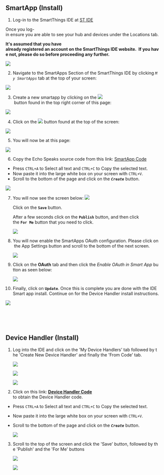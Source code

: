 ## SmartApp (Install)

1. Log-in to the SmartThings IDE at [ST IDE](https://account.smartthings.com/login)

  Once you log-in ensure you are able to see your hub and devices under the Locations tab.

  **It's assumed that you have already registered an account on the SmartThings IDE website.  If you have not, please do so before proceeding any further.**

  ![](https://tonesto7.github.io/echo-speaks-docs/static/img/IDE_Login.JPG)
  
2. Navigate to the SmartApps Section of the SmartThings IDE by clicking *`My SmartApps`* tab at the top of your screen:

  ![](https://tonesto7.github.io/echo-speaks-docs/static/img/SA_Link.JPG)


3. Create a new smartapp by clicking on the ![](https://tonesto7.github.io/echo-speaks-docs/static/img/NewSA_button.JPG) button found in the top right corner of this page:

  ![](https://tonesto7.github.io/echo-speaks-docs/static/img/NewSA_Link.JPG)

4. Click on the ![](https://tonesto7.github.io/echo-speaks-docs/static/img/FromCode_button.JPG) button found at the top of the screen:

  ![](https://tonesto7.github.io/echo-speaks-docs/static/img/NewSA_FromCode.JPG)

5. You will now be at this page:

  ![](https://tonesto7.github.io/echo-speaks-docs/static/img/NewSA_Blank.JPG)

6. Copy the Echo Speaks source code from this link: [SmartApp Code](https://raw.githubusercontent.com/tonesto7/echo-speaks/master/smartapps/tonesto7/echo-speaks.src/echo-speaks.groovy)
  + Press `CTRL+A` to Select all text and `CTRL+C` to Copy the selected text.
  + Now paste it into the large white box on your screen with `CTRL+V`. 
  + Scroll to the bottom of the page and click on the ***`Create`*** button.

   ![](https://tonesto7.github.io/echo-speaks-docs/static/img/ES-1.JPG)

7. You will now see the screen below:
  ![](https://tonesto7.github.io/echo-speaks-docs/static/img/ES-2.JPG)

   Click on the **`Save`** button.
   
   After a few seconds click on the **`Publish`** button, and then click the **`For Me`** button that you need to click.

   ![](https://tonesto7.github.io/echo-speaks-docs/static/img/ES-3.JPG)

8. You will now enable the SmartApps OAuth configuration. Please click on the App Settings button and scroll to the bottom of the next screen.

   ![](https://tonesto7.github.io/echo-speaks-docs/static/img/ES-4.JPG)

9. Click on the **OAuth** tab and then click the *Enable OAuth in Smart App* button as seen below:

   ![](https://tonesto7.github.io/echo-speaks-docs/static/img/ES-5.JPG)

10. Finally, click on **`Update`**. Once this is complete you are done with the IDE Smart app install. Continue on for the Device Handler install instructions.

   ![](https://tonesto7.github.io/echo-speaks-docs/static/img/ES-6.JPG)

<br>
<br>
<br>


## Device Handler (Install)

1. Log into the IDE and click on the 'My Device Handlers' tab followed by the 'Create New Device Handler' and finally the 'From Code' tab.

   ![](https://tonesto7.github.io/echo-speaks-docs/static/img/ES-7.JPG)

   ![](https://tonesto7.github.io/echo-speaks-docs/static/img/ES-8.JPG)

   ![](https://tonesto7.github.io/echo-speaks-docs/static/img/ES-9.JPG)

2. Click on this link: [**Device Handler Code**](https://raw.githubusercontent.com/tonesto7/echo-speaks/master/devicetypes/tonesto7/echo-speaks-device.src/echo-speaks-device.groovy) to obtain the Device Handler code. 
    
  + Press `CTRL+A` to Select all text and `CTRL+C` to Copy the selected text.
  + Now paste it into the large white box on your screen with `CTRL+V`. 
  + Scroll to the bottom of the page and click on the ***`Create`*** button.

     ![](https://tonesto7.github.io/echo-speaks-docs/static/img/ES-10.JPG)

3. Scroll to the top of the screen and click the 'Save' button, followed by the 'Publish' and the 'For Me' buttons

   ![](https://tonesto7.github.io/echo-speaks-docs/static/img/ES-11.JPG)

   ![](https://tonesto7.github.io/echo-speaks-docs/static/img/ES-12.JPG)
